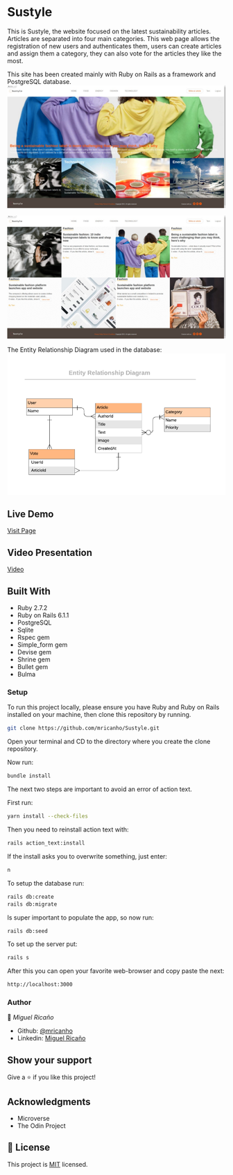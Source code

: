 # Sustyle

This is Sustyle, the website focused on the latest sustainability articles. Articles are separated into four main categories. This web page allows the registration of new users and authenticates them, users can create articles and assign them a category, they can also vote for the articles they like the most.

This site has been created mainly with Ruby on Rails as a framework and PostgreSQL database.
![screenshot](./app/assets/images/code.jpeg)

![screenshot](./app/assets/images/code2.jpeg)

The Entity Relationship Diagram used in the database:
![screenshot](./docs/ERD__articles.png)
## Live Demo

<a href="https://sustyle.herokuapp.com/">Visit Page</a>

## Video Presentation

<a href="https://www.loom.com/share/19db9ed1023545daa7868b08bbbc96d4">Video</a>

## Built With

- Ruby 2.7.2
- Ruby on Rails 6.1.1
- PostgreSQL
- Sqlite
- Rspec gem
- Simple_form gem
- Devise gem
- Shrine gem
- Bullet gem
- Bulma 

### Setup

To run this project locally, please ensure you have Ruby and Ruby on Rails installed on your machine, then clone this repository by running.

```bash
git clone https://github.com/mricanho/Sustyle.git
```
Open your terminal and CD to the directory where you create the clone repository.

Now run:

```bash
bundle install
```
The next two steps are important to avoid an error of action text. 

First run:

```bash
yarn install --check-files
```
Then you need to reinstall action text with:

```bash
rails action_text:install 
```
If the install asks you to overwrite something, just enter:

```bash
n
```
To setup the database run:

```bash
rails db:create
rails db:migrate
```
Is super important to populate the app, so now run:
```bash
rails db:seed
```
To set up the server put:
```bash
rails s
```
After this you can open your favorite web-browser and copy paste the next:

```bash
http://localhost:3000
```
### Author

👤 *Miguel Ricaño*

- Github: [@mricanho](https://github.com/mricanho)
- Linkedin: [Miguel Ricaño](https://www.linkedin.com/in/mricanho/)

## Show your support

Give a ⭐️ if you like this project!

## Acknowledgments

- Microverse
- The Odin Project

## 📝 License

This project is [MIT](LICENSE) licensed.
